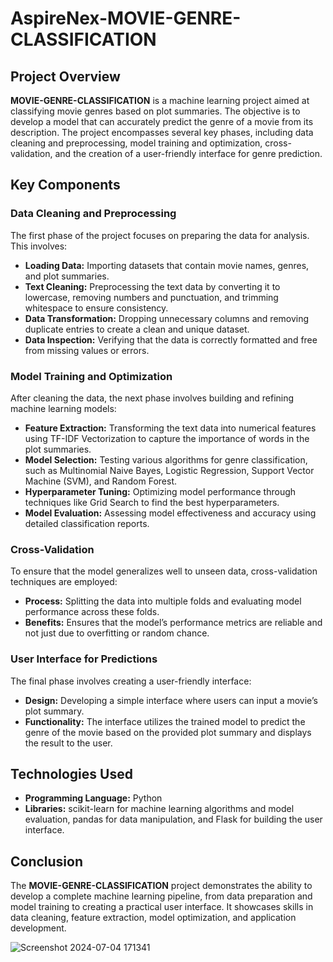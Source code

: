 # AspireNex-MOVIE-GENRE-CLASSIFICATION

## Project Overview

**MOVIE-GENRE-CLASSIFICATION** is a machine learning project aimed at classifying movie genres based on plot summaries. The objective is to develop a model that can accurately predict the genre of a movie from its description. The project encompasses several key phases, including data cleaning and preprocessing, model training and optimization, cross-validation, and the creation of a user-friendly interface for genre prediction.

## Key Components

### Data Cleaning and Preprocessing

The first phase of the project focuses on preparing the data for analysis. This involves:

- **Loading Data:** Importing datasets that contain movie names, genres, and plot summaries.
- **Text Cleaning:** Preprocessing the text data by converting it to lowercase, removing numbers and punctuation, and trimming whitespace to ensure consistency.
- **Data Transformation:** Dropping unnecessary columns and removing duplicate entries to create a clean and unique dataset.
- **Data Inspection:** Verifying that the data is correctly formatted and free from missing values or errors.

### Model Training and Optimization

After cleaning the data, the next phase involves building and refining machine learning models:

- **Feature Extraction:** Transforming the text data into numerical features using TF-IDF Vectorization to capture the importance of words in the plot summaries.
- **Model Selection:** Testing various algorithms for genre classification, such as Multinomial Naive Bayes, Logistic Regression, Support Vector Machine (SVM), and Random Forest.
- **Hyperparameter Tuning:** Optimizing model performance through techniques like Grid Search to find the best hyperparameters.
- **Model Evaluation:** Assessing model effectiveness and accuracy using detailed classification reports.

### Cross-Validation

To ensure that the model generalizes well to unseen data, cross-validation techniques are employed:

- **Process:** Splitting the data into multiple folds and evaluating model performance across these folds.
- **Benefits:** Ensures that the model’s performance metrics are reliable and not just due to overfitting or random chance.

### User Interface for Predictions

The final phase involves creating a user-friendly interface:

- **Design:** Developing a simple interface where users can input a movie’s plot summary.
- **Functionality:** The interface utilizes the trained model to predict the genre of the movie based on the provided plot summary and displays the result to the user.

## Technologies Used

- **Programming Language:** Python
- **Libraries:** scikit-learn for machine learning algorithms and model evaluation, pandas for data manipulation, and Flask for building the user interface.

## Conclusion

The **MOVIE-GENRE-CLASSIFICATION** project demonstrates the ability to develop a complete machine learning pipeline, from data preparation and model training to creating a practical user interface. It showcases skills in data cleaning, feature extraction, model optimization, and application development.

![Screenshot 2024-07-04 171341](https://github.com/Sivamedisetti/AspireNex-MOVIE-GENRE-CLASSIFICATION/assets/96729473/b2b80f8b-08aa-436e-a31b-2311ccf1d278)
